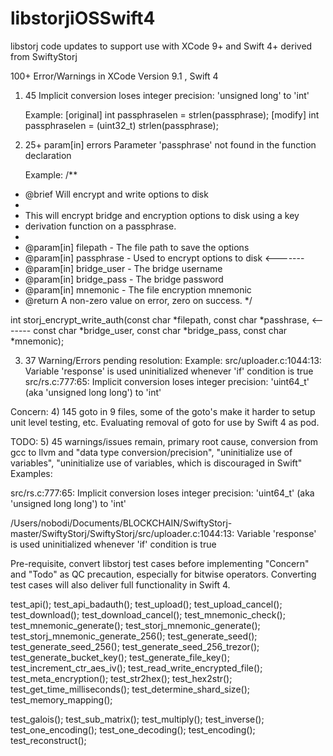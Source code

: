 # libstorjiOSSwift4
libstorj code updates to support use with XCode 9+ and Swift 4+ derived from SwiftyStorj

100+ Error/Warnings in XCode Version 9.1 , Swift 4

1) 45 Implicit conversion loses integer precision: 'unsigned long' to 'int'

      Example:
      [original] int passphraselen = strlen(passphrase);
      [modify]   int passphraselen = (uint32_t) strlen(passphrase);

2) 25+ param[in] errors Parameter 'passphrase' not found in the function declaration

      Example: 
/**
 * @brief Will encrypt and write options to disk
 *
 * This will encrypt bridge and encryption options to disk using a key
 * derivation function on a passphrase.
 *
 * @param[in] filepath - The file path to save the options
 * @param[in] passphrase - Used to encrypt options to disk <-------
 * @param[in] bridge_user - The bridge username
 * @param[in] bridge_pass - The bridge password
 * @param[in] mnemonic - The file encryption mnemonic
 * @return A non-zero value on error, zero on success.
 */


int storj_encrypt_write_auth(const char *filepath,
                             const char *passhrase, <-------
                             const char *bridge_user,
                             const char *bridge_pass,
                             const char *mnemonic);

3) 37 Warning/Errors pending resolution:
       Example:
	src/uploader.c:1044:13: Variable 'response' is used uninitialized whenever 'if' condition is true
        src/rs.c:777:65: Implicit conversion loses integer precision: 'uint64_t' (aka 'unsigned long long') to 'int'

Concern:
4) 145 goto in 9 files, some of the goto's make it harder to setup unit level testing, etc. Evaluating removal of goto for use by Swift 4 as pod.

TODO:
5) 45 warnings/issues remain, primary root cause, conversion from gcc to llvm
and "data type conversion/precision", "uninitialize use of variables", "uninitialize use of variables, which is discouraged in Swift" Examples:

src/rs.c:777:65: Implicit conversion loses integer precision: 'uint64_t' (aka 'unsigned long long') to 'int'

/Users/nobodi/Documents/BLOCKCHAIN/SwiftyStorj-master/SwiftyStorj/SwiftyStorj/src/uploader.c:1044:13: Variable 'response' is used uninitialized whenever 'if' condition is true

Pre-requisite, convert libstorj test cases before implementing "Concern" and "Todo" as QC precaution, especially for bitwise operators. Converting test cases will also deliver full functionality in Swift 4.

test_api();
test_api_badauth();
test_upload();
test_upload_cancel();
test_download();
test_download_cancel();
test_mnemonic_check();
test_mnemonic_generate();
test_storj_mnemonic_generate();
test_storj_mnemonic_generate_256();
test_generate_seed();
test_generate_seed_256();
test_generate_seed_256_trezor();
test_generate_bucket_key();
test_generate_file_key();
test_increment_ctr_aes_iv();
test_read_write_encrypted_file();
test_meta_encryption();
test_str2hex();
test_hex2str();
test_get_time_milliseconds();
test_determine_shard_size();
test_memory_mapping();

test_galois();
test_sub_matrix();
test_multiply();
test_inverse();
test_one_encoding();
test_one_decoding();
test_encoding();
test_reconstruct();
